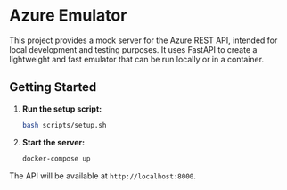 # Azure Emulator

This project provides a mock server for the Azure REST API, intended for local development and testing purposes. It uses FastAPI to create a lightweight and fast emulator that can be run locally or in a container.

## Getting Started

1.  **Run the setup script:**
    ```bash
    bash scripts/setup.sh
    ```
2.  **Start the server:**
    ```bash
    docker-compose up
    ```

The API will be available at `http://localhost:8000`.